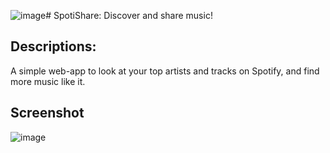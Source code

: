 ![image](https://github.com/Exploser/SpotiShare/assets/126280113/2c8e74a6-6075-43ca-a45d-8a934cb701eb)# SpotiShare: Discover and share music!

## Descriptions:
  A simple web-app to look at your top artists and tracks on Spotify, and find more music like it.

## Screenshot
  ![image](https://github.com/Exploser/SpotiShare/assets/126280113/c4e9d8c2-a1e8-406d-a738-ca28ebb86459)

